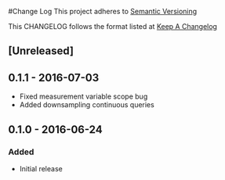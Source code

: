 #Change Log
This project adheres to [Semantic Versioning](http://semver.org/)

This CHANGELOG follows the format listed at [Keep A Changelog](http://keepachangelog.com/)

## [Unreleased]

## 0.1.1 - 2016-07-03
- Fixed measurement variable scope bug
- Added downsampling continuous queries

## 0.1.0 - 2016-06-24
### Added
- Initial release

